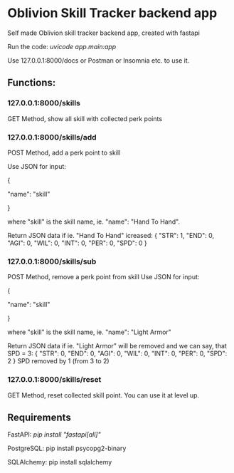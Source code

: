 # Oblivion Skill Tracker backend app
Self made Oblivion skill tracker backend app, created with fastapi

Run the code: *uvicode app.main:app*

Use 127.0.0.1:8000/docs or Postman or Insomnia etc. to use it.

## Functions:
### 127.0.0.1:8000/skills
GET Method, show all skill with collected perk points

### 127.0.0.1:8000/skills/add
POST Method, add a perk point to skill

Use JSON for input:

{

"name": "skill"

}

where "skill" is the skill name, ie. "name": "Hand To Hand".

Return JSON data if ie. "Hand To Hand" icreased:
{
  "STR": 1,
  "END": 0,
  "AGI": 0,
  "WIL": 0,
  "INT": 0,
  "PER": 0,
  "SPD": 0
}

### 127.0.0.1:8000/skills/sub
POST Method, remove a perk point from skill
Use JSON for input:

{

"name": "skill"

}

 where "skill" is the skill name, ie. "name": "Light Armor"

Return JSON data if ie. "Light Armor" will be removed and we can say, that SPD = 3:
{
  "STR": 0,
  "END": 0,
  "AGI": 0,
  "WIL": 0,
  "INT": 0,
  "PER": 0,
  "SPD": 2
}
SPD removed by 1 (from 3 to 2)

### 127.0.0.1:8000/skills/reset
GET Method, reset collected skill point. You can use it at level up.

## Requirements
FastAPI:
  *pip install "fastapi[all]"*

PostgreSQL:
  pip install psycopg2-binary

SQLAlchemy:
  pip install sqlalchemy
